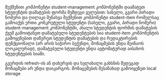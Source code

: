 შექმენით კომპონენტი student-management
კომპონენტში დაამატეთ სტუდენტის დამატების ფორმა შემდეგი ველებით: სახელი, გვარი პირადი ნომერი და ღილაკი შენახვა
შექმენით კომპონენტი student-item რომელსაც გამოაქვს ერთი კონკრეტული სტუდენტი (სახელი, გვარი, პირადი ნომერი)
student-management კომპონენტში, ახალი სტუდენტის ფორმის დამატების ქვეშ გამოიტანეთ დამატებული სტუდენტების სია student-item კომპონენტის გამოყენებით
დაწერეთ სტუდენტის დამატების და რედაკტირების ფუნქციონალი (არ არის საჭირო ბექენდი, მონაცმების უნდა შეინაოს ლოკალურად), დამატებული სტუდენტი უნდა ავტომატურად აისახოს სტუდენტების სიაში.

გვერდის refresh-ის ან დახურვის და ხელახალი გახსნის შედეგად მონაცმები არ უნდა დაიკარგოს. მონაცემების შესანახად გამოიყენეთ local storage
